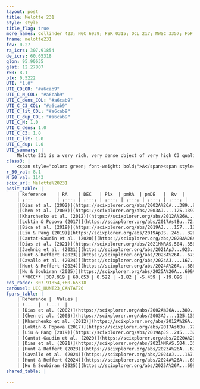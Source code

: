 ```yaml
---
layout: post
title: Melotte 231
style: style
title_flag: true
more_names: Collinder 423; NGC 6939; FSR 0315; OCL 217; MWSC 3357; FoF 640
fname: melotte231
fov: 0.27
ra_icrs: 307.91854
de_icrs: 60.65318
glon: 95.90635
glat: 12.27807
r50: 8.1
plx: 0.5222
UTI: "1.0"
UTI_COLOR: "#a6cab9"
UTI_C_N_COL: "#a6cab9"
UTI_C_dens_COL: "#a6cab9"
UTI_C_C3_COL: "#a6cab9"
UTI_C_lit_COL: "#a6cab9"
UTI_C_dup_COL: "#a6cab9"
UTI_C_N: 1.0
UTI_C_dens: 1.0
UTI_C_C3: 1.0
UTI_C_lit: 1.0
UTI_C_dup: 1.0
UTI_summary: |
    Melotte 231 is a very rich, very dense object of very high C3 quality. It is very well-studied in the literature.
class3: |
    <span style="color: green; font-weight: bold;">A</span><span style="color: green; font-weight: bold;">A</span>
r_50_val: 8.1
N_50_val: 1143
scix_url: Melotte%20231
posit_table: |
    | Reference    | RA    | DEC   | Plx  | pmRA  | pmDE   |  Rv  |
    | :---         | :---: | :---: | :---: | :---: | :---: | :---: |
    |[Dias et al. (2002)](https://scixplorer.org/abs/2002A%26A...389..871D) | 307.875 | 60.662 | -- | -2.37 | -5.29 | -42.0 |
    |[Chen et al. (2003)](https://scixplorer.org/abs/2003AJ....125.1397C) | 307.879 | 60.657 | -- | -- | -- | -- |
    |[Kharchenko et al. (2012)](https://scixplorer.org/abs/2012A%26A...543A.156K) | 307.882 | 60.66 | -- | -2.07 | -1.35 | -- |
    |[Loktin & Popova (2017)](https://scixplorer.org/abs/2017AstBu..72..257L) | 307.875 | 60.662 | -- | -0.67 | -0.41 | -42.0 |
    |[Bica et al. (2019)](https://scixplorer.org/abs/2019AJ....157...12B) | 307.817 | 60.63 | -- | -- | -- | -- |
    |[Liu & Pang (2019)](https://scixplorer.org/abs/2019ApJS..245...32L) | 307.919 | 60.648 | 0.508 | -1.845 | -5.408 | -- |
    |[Cantat-Gaudin et al. (2020)](https://scixplorer.org/abs/2020A%26A...640A...1C) | 307.917 | 60.653 | 0.506 | -1.841 | -5.413 | -- |
    |[Dias et al. (2021)](https://scixplorer.org/abs/2021MNRAS.504..356D) | 307.928 | 60.655 | 0.506 | -1.838 | -5.41 | -18.775 |
    |[Jaehnig et al. (2021)](https://scixplorer.org/abs/2021ApJ...923..129J) | 307.914 | 60.655 | 0.54 | -1.845 | -5.42 | -- |
    |[Hunt & Reffert (2023)](https://scixplorer.org/abs/2023A%26A...673A.114H) | 307.901 | 60.651 | 0.525 | -1.817 | -5.462 | -18.805 |
    |[Cavallo et al. (2024)](https://scixplorer.org/abs/2024AJ....167...12C) | 307.932 | 60.657 | 0.525 | -- | -- | -- |
    |[Hunt & Reffert (2024)](https://scixplorer.org/abs/2024A%26A...686A..42H) | 307.901 | 60.651 | 0.525 | -1.817 | -5.462 | -18.805 |
    |[Hu & Soubiran (2025)](https://scixplorer.org/abs/2025A%26A...699A.246H) | 307.932 | 60.657 | -- | -- | -- | -- |
    | **UCC** |307.919 | 60.653 | 0.522 | -1.82 | -5.459 | -19.096 | 
cds_radec: 307.91854,+60.65318
carousel: UCC_HUNT23_CANTAT20
fpars_table: |
    | Reference |  Values |
    | :---  |  :---:  |
    | [Dias et al. (2002)](https://scixplorer.org/abs/2002A%26A...389..871D) | `E(B-V)=0.33, Dist=1800.0, Age=9.2, [Fe/H]=0.0` |
    | [Chen et al. (2003)](https://scixplorer.org/abs/2003AJ....125.1397C) | `E(B-V)=0.32, HDis=1185, Age=2.21, [Fe/H]_1=0.02` |
    | [Kharchenko et al. (2012)](https://scixplorer.org/abs/2012A%26A...543A.156K) | `e_bv=0.31, distance=1800, log_age=9.27, metallicity=0.0` |
    | [Loktin & Popova (2017)](https://scixplorer.org/abs/2017AstBu..72..257L) | `E(B-V)=0.311, Dmod=10.712, logt=9.339` |
    | [Liu & Pang (2019)](https://scixplorer.org/abs/2019ApJS..245...32L) | `Age=1.66, Z=0.5` |
    | [Cantat-Gaudin et al. (2020)](https://scixplorer.org/abs/2020A%26A...640A...1C) | `AVNN=0.85, DMNN=11.3, AgeNN=9.23` |
    | [Dias et al. (2021)](https://scixplorer.org/abs/2021MNRAS.504..356D) | `Av=0.919, Dist=1757, logage=9.207, [Fe/H]=0.462` |
    | [Hunt & Reffert (2023)](https://scixplorer.org/abs/2023A%26A...673A.114H) | `AV50=1.332, diffAV50=1.294, MOD50=11.322, logAge50=9.021` |
    | [Cavallo et al. (2024)](https://scixplorer.org/abs/2024AJ....167...12C) | `AV50=1.24, dMod50=11.34, logAge50=9.1, [Fe/H]50=0.3` |
    | [Hunt & Reffert (2024)](https://scixplorer.org/abs/2024A%26A...686A..42H) | `MassJ=5146.00` |
    | [Hu & Soubiran (2025)](https://scixplorer.org/abs/2025A%26A...699A.246H) | `MA22=0.05, MA23f=-0.23, MA23g=-0.03, MZ23=0.09, MK24=-0.15, MF24=-0.08` |
shared_table: |
    
---
```

